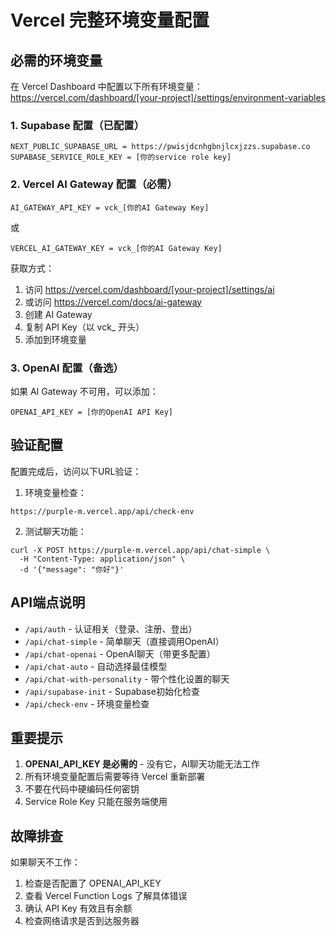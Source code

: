 # Vercel 完整环境变量配置

## 必需的环境变量

在 Vercel Dashboard 中配置以下所有环境变量：
https://vercel.com/dashboard/[your-project]/settings/environment-variables

### 1. Supabase 配置（已配置）
```
NEXT_PUBLIC_SUPABASE_URL = https://pwisjdcnhgbnjlcxjzzs.supabase.co
SUPABASE_SERVICE_ROLE_KEY = [你的service role key]
```

### 2. Vercel AI Gateway 配置（必需）
```
AI_GATEWAY_API_KEY = vck_[你的AI Gateway Key]
```
或
```
VERCEL_AI_GATEWAY_KEY = vck_[你的AI Gateway Key]
```

获取方式：
1. 访问 https://vercel.com/dashboard/[your-project]/settings/ai
2. 或访问 https://vercel.com/docs/ai-gateway
3. 创建 AI Gateway
4. 复制 API Key（以 vck_ 开头）
5. 添加到环境变量

### 3. OpenAI 配置（备选）
如果 AI Gateway 不可用，可以添加：
```
OPENAI_API_KEY = [你的OpenAI API Key]
```

## 验证配置

配置完成后，访问以下URL验证：

1. 环境变量检查：
```
https://purple-m.vercel.app/api/check-env
```

2. 测试聊天功能：
```
curl -X POST https://purple-m.vercel.app/api/chat-simple \
  -H "Content-Type: application/json" \
  -d '{"message": "你好"}'
```

## API端点说明

- `/api/auth` - 认证相关（登录、注册、登出）
- `/api/chat-simple` - 简单聊天（直接调用OpenAI）
- `/api/chat-openai` - OpenAI聊天（带更多配置）
- `/api/chat-auto` - 自动选择最佳模型
- `/api/chat-with-personality` - 带个性化设置的聊天
- `/api/supabase-init` - Supabase初始化检查
- `/api/check-env` - 环境变量检查

## 重要提示

1. **OPENAI_API_KEY 是必需的** - 没有它，AI聊天功能无法工作
2. 所有环境变量配置后需要等待 Vercel 重新部署
3. 不要在代码中硬编码任何密钥
4. Service Role Key 只能在服务端使用

## 故障排查

如果聊天不工作：
1. 检查是否配置了 OPENAI_API_KEY
2. 查看 Vercel Function Logs 了解具体错误
3. 确认 API Key 有效且有余额
4. 检查网络请求是否到达服务器